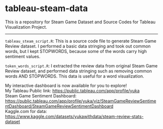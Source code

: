 # tableau-steam-data

This is a repository for Steam Game Dataset and Source Codes for Tableau Visualization Project.

------------------------------------------------------------------------

`tableau_steam_script.R`: This is a source code file to generate Steam Game Review dataset. I performed a basic data stringing and took out common words, but I kept STOPWORDS, because some of the words carry high sentiment values.

`token_words_script.R`: I extracted the review data from original Steam Game Review dataset, and performed data stringing such as removing common words AND STOPWORDS. This data is useful for a word visualization.

My interactive dashboard is now available for you to explore! \
My Tableau Public link: https://public.tableau.com/app/profile/yuka \
Steam Game Sentiment Dashboard: https://public.tableau.com/app/profile/yuka/viz/SteamGameReviewSentimentDashboard/SteamGameReviewSentimentDashboard \
Kaggle.com for data: https://www.kaggle.com/datasets/yukawithdata/steam-review-stats-dataset
